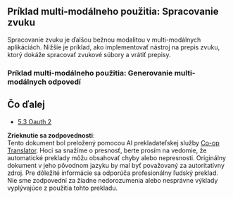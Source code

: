 <!--
CO_OP_TRANSLATOR_METADATA:
{
  "original_hash": "56238122f67d302188668cd1e0371d5c",
  "translation_date": "2025-06-13T01:01:14+00:00",
  "source_file": "05-AdvancedTopics/mcp-multi-modality/README.md",
  "language_code": "sk"
}
-->
## Príklad multi-modálneho použitia: Spracovanie zvuku

Spracovanie zvuku je ďalšou bežnou modalitou v multi-modálnych aplikáciách. Nižšie je príklad, ako implementovať nástroj na prepis zvuku, ktorý dokáže spracovať zvukové súbory a vrátiť prepisy.

### Príklad multi-modálneho použitia: Generovanie multi-modálnych odpovedí

## Čo ďalej

- [5.3 Oauth 2](../mcp-oauth2-demo/README.md)

**Zrieknutie sa zodpovednosti**:  
Tento dokument bol preložený pomocou AI prekladateľskej služby [Co-op Translator](https://github.com/Azure/co-op-translator). Hoci sa snažíme o presnosť, berte prosím na vedomie, že automatické preklady môžu obsahovať chyby alebo nepresnosti. Originálny dokument v jeho pôvodnom jazyku by mal byť považovaný za autoritatívny zdroj. Pre dôležité informácie sa odporúča profesionálny ľudský preklad. Nie sme zodpovední za žiadne nedorozumenia alebo nesprávne výklady vyplývajúce z použitia tohto prekladu.